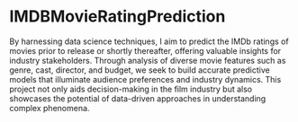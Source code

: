 # IMDBMovieRatingPrediction

By harnessing data science techniques, I aim to predict the IMDb ratings of movies prior to release or shortly thereafter, offering valuable insights for industry stakeholders. Through analysis of diverse movie features such as genre, cast, director, and budget, we seek to build accurate predictive models that illuminate audience preferences and industry dynamics. This project not only aids decision-making in the film industry but also showcases the potential of data-driven approaches in understanding complex phenomena.
